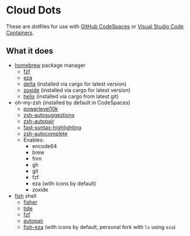 # Cloud Dots

These are dotfiles for use with [GitHub CodeSpaces](https://docs.github.com/en/codespaces/setting-your-user-preferences/personalizing-github-codespaces-for-your-account) or [Visual Studio Code Containers](https://code.visualstudio.com/docs/devcontainers/containers#_personalizing-with-dotfile-repositories).

## What it does

- [homebrew](https://brew.sh/) package manager
  - [fzf](https://github.com/junegunn/fzf)
  - [eza](https://github.com/eza-community/eza)
  - [delta](https://github.com/dandavison/delta) (installed via cargo for latest version)
  - [zoxide](https://github.com/ajeetdsouza/zoxide) (installed via cargo for latest version)
  - [helix](https://github.com/helix-editor/helix) (installed via cargo from latest git)
- oh-my-zsh (installed by default in CodeSpaces)
  - [powerlevel10k](https://github.com/romkatv/powerlevel10k)
  - [zsh-autosuggestions](https://github.com/zsh-users/zsh-autosuggestions)
  - [zsh-autopair](https://github.com/hlissner/zsh-autopair)
  - [fast-syntax-highlighting](https://github.com/zdharma-continuum/fast-syntax-highlighting)
  - [zsh-autocomplete](https://github.com/marlonrichert/zsh-autocomplete)
  - Enables:
    - encode64
    - brew
    - fnm
    - gh
    - git
    - fzf
    - eza (with icons by default)
    - zoxide
- [fish](https://fishshell.com/) shell
  - [fisher](https://github.com/jorgebucaran/fisher)
  - [tide](https://github.com/IlanCosman/tide)
  - [fzf](https://github.com/PatrickF1/fzf.fish)
  - [autopair](https://github.com/jorgebucaran/autopair.fish)
  - [fish-eza](https://github.com/scaryrawr/fish-eza) (with icons by default, personal fork with `ls` using `eza`)
